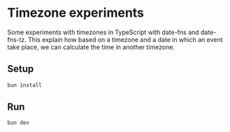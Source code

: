 # Timezone experiments

Some experiments with timezones in TypeScript with date-fns and date-fns-tz.
This explain how based on a timezone and a date in which an event take place, we can calculate the time in another timezone.

## Setup

```bash
bun install
```

## Run

```bash
bun dev
```
